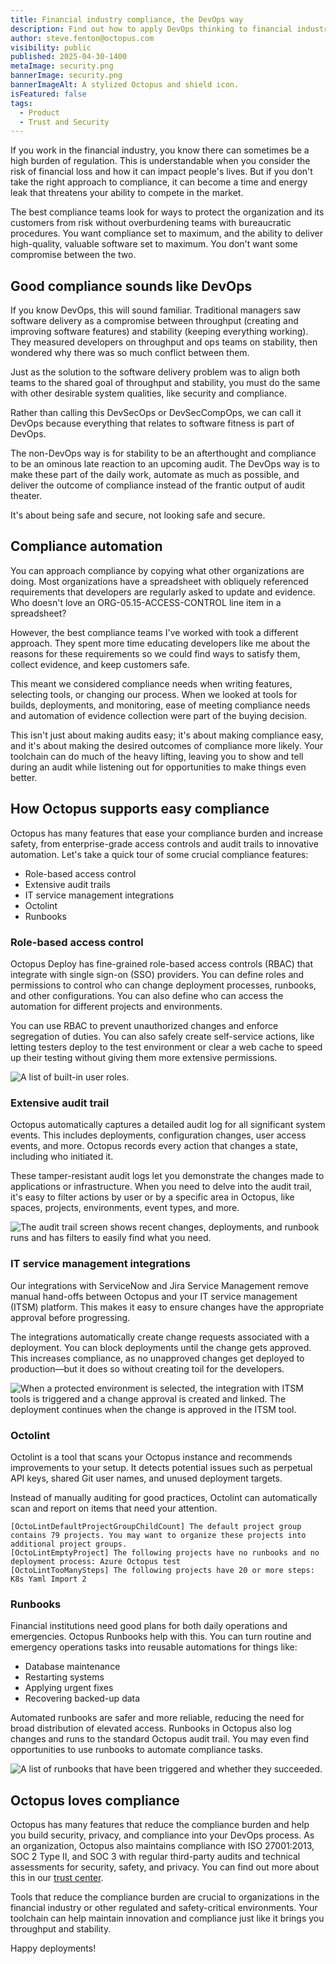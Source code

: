 ```yaml
---
title: Financial industry compliance, the DevOps way
description: Find out how to apply DevOps thinking to financial industry regulation and compliance.
author: steve.fenton@octopus.com
visibility: public
published: 2025-04-30-1400
metaImage: security.png
bannerImage: security.png
bannerImageAlt: A stylized Octopus and shield icon.
isFeatured: false
tags: 
  - Product
  - Trust and Security
---
```


If you work in the financial industry, you know there can sometimes be a high burden of regulation. This is understandable when you consider the risk of financial loss and how it can impact people's lives. But if you don't take the right approach to compliance, it can become a time and energy leak that threatens your ability to compete in the market.

The best compliance teams look for ways to protect the organization and its customers from risk without overburdening teams with bureaucratic procedures. You want compliance set to maximum, and the ability to deliver high-quality, valuable software set to maximum. You don't want some compromise between the two.

## Good compliance sounds like DevOps

If you know DevOps, this will sound familiar. Traditional managers saw software delivery as a compromise between throughput (creating and improving software features) and stability (keeping everything working). They measured developers on throughput and ops teams on stability, then wondered why there was so much conflict between them.

Just as the solution to the software delivery problem was to align both teams to the shared goal of throughput and stability, you must do the same with other desirable system qualities, like security and compliance.

Rather than calling this DevSecOps or DevSecCompOps, we can call it DevOps because everything that relates to software fitness is part of DevOps.

The non-DevOps way is for stability to be an afterthought and compliance to be an ominous late reaction to an upcoming audit. The DevOps way is to make these part of the daily work, automate as much as possible, and deliver the outcome of compliance instead of the frantic output of audit theater.

It's about being safe and secure, not looking safe and secure.

## Compliance automation

You can approach compliance by copying what other organizations are doing. Most organizations have a spreadsheet with obliquely referenced requirements that developers are regularly asked to update and evidence. Who doesn't love an ORG-05.15-ACCESS-CONTROL line item in a spreadsheet?

However, the best compliance teams I've worked with took a different approach. They spent more time educating developers like me about the reasons for these requirements so we could find ways to satisfy them, collect evidence, and keep customers safe.

This meant we considered compliance needs when writing features, selecting tools, or changing our process. When we looked at tools for builds, deployments, and monitoring, ease of meeting compliance needs and automation of evidence collection were part of the buying decision.

This isn't just about making audits easy; it's about making compliance easy, and it's about making the desired outcomes of compliance more likely. Your toolchain can do much of the heavy lifting, leaving you to show and tell during an audit while listening out for opportunities to make things even better.

## How Octopus supports easy compliance

Octopus has many features that ease your compliance burden and increase safety, from enterprise-grade access controls and audit trails to innovative automation. Let's take a quick tour of some crucial compliance features:

- Role-based access control
- Extensive audit trails
- IT service management integrations
- Octolint
- Runbooks

### Role-based access control

Octopus Deploy has fine-grained role-based access controls (RBAC) that integrate with single sign-on (SSO) providers. You can define roles and permissions to control who can change deployment processes, runbooks, and other configurations. You can also define who can access the automation for different projects and environments.

You can use RBAC to prevent unauthorized changes and enforce segregation of duties. You can also safely create self-service actions, like letting testers deploy to the test environment or clear a web cache to speed up their testing without giving them more extensive permissions.

![A list of built-in user roles.](role-based-access.png)

### Extensive audit trail

Octopus automatically captures a detailed audit log for all significant system events. This includes deployments, configuration changes, user access events, and more. Octopus records every action that changes a state, including who initiated it.

These tamper-resistant audit logs let you demonstrate the changes made to applications or infrastructure. When you need to delve into the audit trail, it's easy to filter actions by user or by a specific area in Octopus, like spaces, projects, environments, event types, and more.

![The audit trail screen shows recent changes, deployments, and runbook runs and has filters to easily find what you need.](audit-trail.png)

### IT service management integrations

Our integrations with ServiceNow and Jira Service Management remove manual hand-offs between Octopus and your IT service management (ITSM) platform. This makes it easy to ensure changes have the appropriate approval before progressing.

The integrations automatically create change requests associated with a deployment. You can block deployments until the change gets approved. This increases compliance, as no unapproved changes get deployed to production—but it does so without creating toil for the developers.

![When a protected environment is selected, the integration with ITSM tools is triggered and a change approval is created and linked. The deployment continues when the change is approved in the ITSM tool.](approval-flow.png)

### Octolint

Octolint is a tool that scans your Octopus instance and recommends improvements to your setup. It detects potential issues such as perpetual API keys, shared Git user names, and unused deployment targets.

Instead of manually auditing for good practices, Octolint can automatically scan and report on items that need your attention.

```text
[OctoLintDefaultProjectGroupChildCount] The default project group contains 79 projects. You may want to organize these projects into additional project groups.
[OctoLintEmptyProject] The following projects have no runbooks and no deployment process: Azure Octopus test
[OctoLintTooManySteps] The following projects have 20 or more steps: K8s Yaml Import 2
```

### Runbooks

Financial institutions need good plans for both daily operations and emergencies. Octopus Runbooks help with this. You can turn routine and emergency operations tasks into reusable automations for things like: 

- Database maintenance
- Restarting systems
- Applying urgent fixes
- Recovering backed-up data

Automated runbooks are safer and more reliable, reducing the need for broad distribution of elevated access. Runbooks in Octopus also log changes and runs to the standard Octopus audit trail. You may even find opportunities to use runbooks to automate compliance tasks.

![A list of runbooks that have been triggered and whether they succeeded.](operations-overview.png)

## Octopus loves compliance

Octopus has many features that reduce the compliance burden and help you build security, privacy, and compliance into your DevOps process. As an organization, Octopus also maintains compliance with ISO 27001:2013, SOC 2 Type II, and SOC 3 with regular third-party audits and technical assessments for security, safety, and privacy. You can find out more about this in our [trust center](https://trust.octopus.com/).

Tools that reduce the compliance burden are crucial to organizations in the financial industry or other regulated and safety-critical environments. Your toolchain can help maintain innovation and compliance just like it brings you throughput and stability.

Happy deployments!